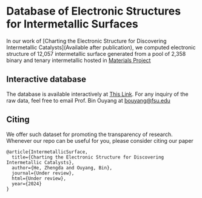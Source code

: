# Database of Electronic Structures for Intermetallic Surfaces

In our work of [Charting the Electronic Structure for Discovering Intermetallic Catalysts](Available after publication), we computed electronic structure of 12,057 
intermetallic surface generated from a pool of 2,358 binary and tenary intermetallic hosted in [Materials Project](https://next-gen.materialsproject.org/)

## Interactive database
The database is available interactively at [This Link](https://jeff-oakley.github.io/Intermetallic_surface/htmls/IntermallicHeatmap.html). For any inquiry of 
the raw data, feel free to email Prof. Bin Ouyang at [bouyang@fsu.edu](mailto:bouyang@fsu.edu)

## Citing
We offer such dataset for promoting the transparency of research. Whenever our repo can be useful for you,
please consider citing our paper
```
@article{IntermetallicSurface,
  title={Charting the Electronic Structure for Discovering Intermetallic Catalysts},
  author={He, Zhengda and Ouyang, Bin},
  journal={Under review},
  html={Under review},
  year={2024}
}
```
